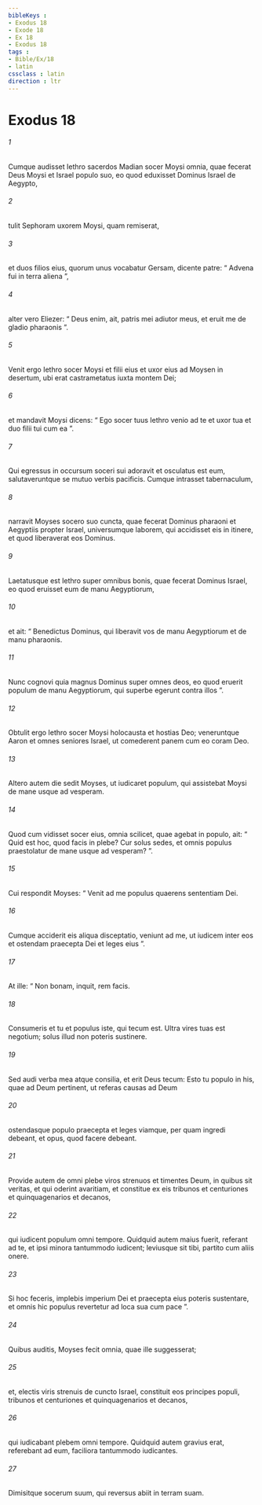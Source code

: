 ```yaml
---
bibleKeys : 
- Exodus 18
- Exode 18
- Ex 18
- Exodus 18
tags : 
- Bible/Ex/18
- latin
cssclass : latin
direction : ltr
---
```


# Exodus 18

###### 1
Cumque audisset Iethro sacerdos Madian socer Moysi omnia, quae fecerat Deus Moysi et Israel populo suo, eo quod eduxisset Dominus Israel de Aegypto, 
###### 2
tulit Sephoram uxorem Moysi, quam remiserat, 
###### 3
et duos filios eius, quorum unus vocabatur Gersam, dicente patre: “ Advena fui in terra aliena ”, 
###### 4
alter vero Eliezer: “ Deus enim, ait, patris mei adiutor meus, et eruit me de gladio pharaonis ”. 
###### 5
Venit ergo Iethro socer Moysi et filii eius et uxor eius ad Moysen in desertum, ubi erat castrametatus iuxta montem Dei; 
###### 6
et mandavit Moysi dicens: “ Ego socer tuus Iethro venio ad te et uxor tua et duo filii tui cum ea ”.
###### 7
Qui egressus in occursum soceri sui adoravit et osculatus est eum, salutaveruntque se mutuo verbis pacificis. Cumque intrasset tabernaculum, 
###### 8
narravit Moyses socero suo cuncta, quae fecerat Dominus pharaoni et Aegyptiis propter Israel, universumque laborem, qui accidisset eis in itinere, et quod liberaverat eos Dominus. 
###### 9
Laetatusque est Iethro super omnibus bonis, quae fecerat Dominus Israel, eo quod eruisset eum de manu Aegyptiorum, 
###### 10
et ait: “ Benedictus Dominus, qui liberavit vos de manu Aegyptiorum et de manu pharaonis. 
###### 11
Nunc cognovi quia magnus Dominus super omnes deos, eo quod eruerit populum de manu Aegyptiorum, qui superbe egerunt contra illos ”. 
###### 12
Obtulit ergo Iethro socer Moysi holocausta et hostias Deo; veneruntque Aaron et omnes seniores Israel, ut comederent panem cum eo coram Deo.
###### 13
Altero autem die sedit Moyses, ut iudicaret populum, qui assistebat Moysi de mane usque ad vesperam. 
###### 14
Quod cum vidisset socer eius, omnia scilicet, quae agebat in populo, ait: “ Quid est hoc, quod facis in plebe? Cur solus sedes, et omnis populus praestolatur de mane usque ad vesperam? ”. 
###### 15
Cui respondit Moyses: “ Venit ad me populus quaerens sententiam Dei. 
###### 16
Cumque acciderit eis aliqua disceptatio, veniunt ad me, ut iudicem inter eos et ostendam praecepta Dei et leges eius ”. 
###### 17
At ille: “ Non bonam, inquit, rem facis. 
###### 18
Consumeris et tu et populus iste, qui tecum est. Ultra vires tuas est negotium; solus illud non poteris sustinere. 
###### 19
Sed audi verba mea atque consilia, et erit Deus tecum: Esto tu populo in his, quae ad Deum pertinent, ut referas causas ad Deum 
###### 20
ostendasque populo praecepta et leges viamque, per quam ingredi debeant, et opus, quod facere debeant. 
###### 21
Provide autem de omni plebe viros strenuos et timentes Deum, in quibus sit veritas, et qui oderint avaritiam, et constitue ex eis tribunos et centuriones et quinquagenarios et decanos, 
###### 22
qui iudicent populum omni tempore. Quidquid autem maius fuerit, referant ad te, et ipsi minora tantummodo iudicent; leviusque sit tibi, partito cum aliis onere. 
###### 23
Si hoc feceris, implebis imperium Dei et praecepta eius poteris sustentare, et omnis hic populus revertetur ad loca sua cum pace ”.
###### 24
Quibus auditis, Moyses fecit omnia, quae ille suggesserat; 
###### 25
et, electis viris strenuis de cuncto Israel, constituit eos principes populi, tribunos et centuriones et quinquagenarios et decanos, 
###### 26
qui iudicabant plebem omni tempore. Quidquid autem gravius erat, referebant ad eum, faciliora tantummodo iudicantes. 
###### 27
Dimisitque socerum suum, qui reversus abiit in terram suam.
